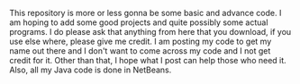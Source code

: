 This repository is more or less gonna be some basic and advance code. I am hoping to add some good projects and quite possibly some actual
programs. I do please ask that anything from here that you download, if you use else where, please give me credit.
I am posting my code to get my name out there and I don't want to come across my code and I not get credit for it. Other than that, I hope
what I post can help those who need it. Also, all my Java code is done in NetBeans.
